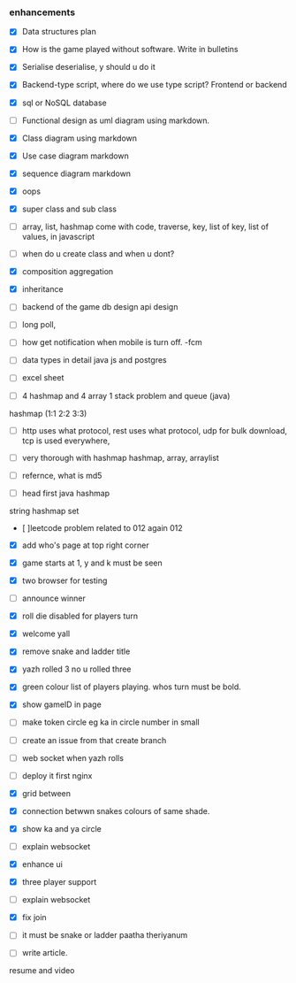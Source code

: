 ### enhancements


- [x] Data structures plan 
- [x] How is the game played without software. Write in bulletins
- [x] Serialise deserialise, y should u do it
- [x] Backend-type script, where do we use type script? Frontend or backend
- [x] sql or NoSQL database
- [ ] Functional design as uml diagram using markdown.  
- [x] Class diagram using markdown
- [x] Use case diagram markdown
- [x] sequence diagram markdown


- [x] oops
- [x] super class and sub class
- [ ] array, list, hashmap come with code, traverse, key, list of key, list of values, in javascript 
- [ ] when do u create class and when u dont?
- [x] composition aggregation
- [x] inheritance


- [ ] backend of the game db design api design
- [ ] long poll, 
- [ ] how get notification when mobile is turn off. -fcm
- [ ] data types in detail java js and postgres



- [ ] excel sheet
- [ ] 4 hashmap and 4 array 1 stack problem and queue
(java)

hashmap (1:1 2:2 3:3)


- [ ] http uses what protocol, rest uses what protocol, udp for bulk download, tcp is used everywhere,
- [ ] very thorough with hashmap
hashmap, array, arraylist

- [ ] refernce, what is md5
- [ ] head first java hashmap

string hashmap set
- [ ]leetcode problem related to 012 again 012 


- [x] add who's page at top right corner
- [x] game starts at 1, y and k must be seen
- [x] two browser for testing
- [ ] announce winner 
- [x] roll die disabled for players turn


- [x] welcome yall
- [x] remove snake and ladder title
- [x] yazh rolled 3 no u rolled three
- [x] green colour list of players playing. whos turn must be bold.
- [x] show gameID in page
- [ ] make token circle eg ka in circle number in small
- [ ] create an issue from that create branch
- [ ] web socket when yazh rolls 
- [ ] deploy it first nginx



- [x] grid between
- [x] connection betwwn snakes colours of same shade.
- [x] show ka and ya circle
- [ ] explain websocket
- [x] enhance ui
- [x] three player support

- [ ] explain websocket
- [x] fix join
- [ ] it must be snake or ladder paatha theriyanum
- [ ] write article.


resume and video


